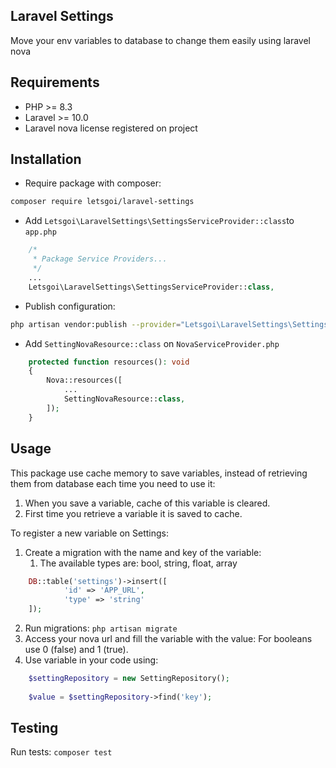 ## Laravel Settings
Move your env variables to database to change them easily using laravel nova
## Requirements
- PHP >= 8.3
- Laravel >= 10.0
- Laravel nova license registered on project
## Installation
- Require package with composer:
```bash
composer require letsgoi/laravel-settings
```

- Add `Letsgoi\LaravelSettings\SettingsServiceProvider::class`to `app.php`
````php
    /*
     * Package Service Providers...
     */
    ...
    Letsgoi\LaravelSettings\SettingsServiceProvider::class,
````

- Publish configuration:
```bash
php artisan vendor:publish --provider="Letsgoi\LaravelSettings\SettingsServiceProvider" --tag="migrations"
```

- Add `SettingNovaResource::class` on `NovaServiceProvider.php`
````php
    protected function resources(): void
    {
        Nova::resources([
            ...
            SettingNovaResource::class,
        ]);
    }
````

## Usage
This package use cache memory to save variables, instead of retrieving them from database each time you need to use it:
1. When you save a variable, cache of this variable is cleared.
2. First time you retrieve a variable it is saved to cache.

To register a new variable on Settings:
1. Create a migration with the name and key of the variable: 
   1. The available types are: bool, string, float, array
```php
    DB::table('settings')->insert([
            'id' => 'APP_URL',
            'type' => 'string'
    ]);
```
2. Run migrations: ``php artisan migrate``
3. Access your nova url and fill the variable with the value: For booleans use 0 (false) and 1 (true).
4. Use variable in your code using:
```php
    $settingRepository = new SettingRepository();
    
    $value = $settingRepository->find('key');
```

## Testing
Run tests:
``composer test``
